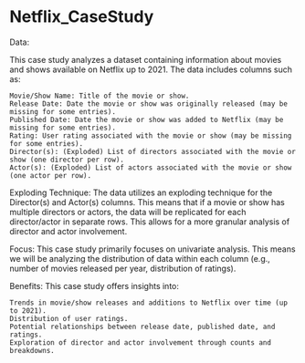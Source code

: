 # Netflix_CaseStudy
Data:

 This case study analyzes a dataset containing information about movies and shows available on Netflix up to 2021. The data includes columns such as:

    Movie/Show Name: Title of the movie or show.
    Release Date: Date the movie or show was originally released (may be missing for some entries).
    Published Date: Date the movie or show was added to Netflix (may be missing for some entries).
    Rating: User rating associated with the movie or show (may be missing for some entries).
    Director(s): (Exploded) List of directors associated with the movie or show (one director per row).
    Actor(s): (Exploded) List of actors associated with the movie or show (one actor per row).

Exploding Technique: The data utilizes an exploding technique for the Director(s) and Actor(s) columns. This means that if a movie or show has multiple directors or actors, the data will be replicated for each director/actor in separate rows. This allows for a more granular analysis of director and actor involvement.

Focus: This case study primarily focuses on univariate analysis. This means we will be analyzing the distribution of data within each column (e.g., number of movies released per year, distribution of ratings).

Benefits: This case study offers insights into:

    Trends in movie/show releases and additions to Netflix over time (up to 2021).
    Distribution of user ratings.
    Potential relationships between release date, published date, and ratings.
    Exploration of director and actor involvement through counts and breakdowns.


